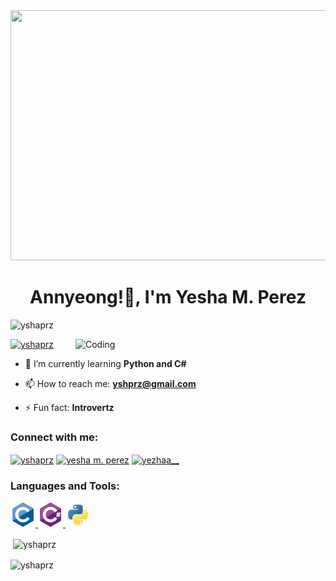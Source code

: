 <head><img align="center alt="banner" width="2000" height="400" src="(https://www.google.com/url?sa=i&url=https%3A%2F%2Fwww.deviantart.com%2Fiva-robinson%2Fart%2FGalaxy-Aesthetic-834800929&psig=AOvVaw12O1QksFGSQNjFny-r39Pz&ust=1710247868911000&source=images&cd=vfe&opi=89978449&ved=0CBIQjRxqGAoTCPDx0fef7IQDFQAAAAAdAAAAABCIAQ)">
</head>
<h1 align="center">Annyeong!🫰, I'm Yesha M. Perez</h1>
<p align="left"> <img src="https://komarev.com/ghpvc/?username=yshaprz&label=Profile%20views&color=0e75b6&style=flat" alt="yshaprz" /> </p>

<img align="right" alt="Coding" width="400" src="https://j.gifs.com/wjxw1M.gif">

<p align="left"> <a href="https://twitter.com/yshaprz" target="blank"><img src="https://img.shields.io/twitter/follow/yshaprz?logo=twitter&style=for-the-badge" alt="yshaprz" /></a> </p>

- 🌱 I’m currently learning **Python and C#**

- 📫 How to reach me: **yshprz@gmail.com**

- ⚡ Fun fact: **Introvertz**

<h3 align="left">Connect with me:</h3>
<p align="left">
<a href="https://twitter.com/yshaprz" target="blank"><img align="center" src="https://raw.githubusercontent.com/rahuldkjain/github-profile-readme-generator/master/src/images/icons/Social/twitter.svg" alt="yshaprz" height="30" width="40" /></a>
<a href="https://fb.com/yesha m. perez" target="blank"><img align="center" src="https://raw.githubusercontent.com/rahuldkjain/github-profile-readme-generator/master/src/images/icons/Social/facebook.svg" alt="yesha m. perez" height="30" width="40" /></a>
<a href="https://instagram.com/yezhaa__" target="blank"><img align="center" src="https://raw.githubusercontent.com/rahuldkjain/github-profile-readme-generator/master/src/images/icons/Social/instagram.svg" alt="yezhaa__" height="30" width="40" /></a>
</p>

<h3 align="left">Languages and Tools:</h3>
<p align="left"> <a href="https://www.cprogramming.com/" target="_blank" rel="noreferrer"> <img src="https://raw.githubusercontent.com/devicons/devicon/master/icons/c/c-original.svg" alt="c" width="40" height="40"/> </a> <a href="https://www.w3schools.com/cs/" target="_blank" rel="noreferrer"> <img src="https://raw.githubusercontent.com/devicons/devicon/master/icons/csharp/csharp-original.svg" alt="csharp" width="40" height="40"/> </a> <a href="https://www.python.org" target="_blank" rel="noreferrer"> <img src="https://raw.githubusercontent.com/devicons/devicon/master/icons/python/python-original.svg" alt="python" width="40" height="40"/> </a> </p>

<p>&nbsp;<img align="center" src="https://github-readme-stats.vercel.app/api?username=yshaprz&show_icons=true&locale=en" alt="yshaprz" /></p>

<p><img align="center" src="https://github-readme-streak-stats.herokuapp.com/?user=yshaprz&" alt="yshaprz" /></p>
